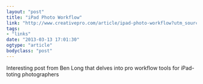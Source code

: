 ```yaml
---
layout: "post"
title: "iPad Photo Workflow"
link: "http://www.creativepro.com/article/ipad-photo-workflow?utm_source=loopinsight.com&utm_medium=referral&utm_campaign=Feed%3A+loopinsight%2FKqJb+%28The+Loop%29"
tags: 
- "links"
date: "2013-03-13 17:01:30"
ogtype: "article"
bodyclass: "post"
---
```


Interesting post from Ben Long that delves into pro workflow tools for iPad-toting photographers